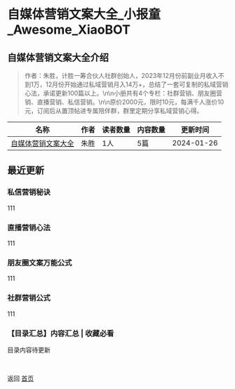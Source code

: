 # 自媒体营销文案大全_小报童_Awesome_XiaoBOT

## 自媒体营销文案大全介绍
> 作者：朱胜，计胜一筹合伙人社群创始人，2023年12月份前副业月收入不到1万，12月份开始通过私域营销月入14万+，总结了一套可复制的私域营销心法，承诺更新100篇以上。\n\n小册共有4个专栏：社群营销、朋友圈营销、直播营销、私信营销。\n\n原价2000元，限时10元，每满千人涨价10元，订阅后从置顶帖进专属陪伴群，群里定期分享私域营销心得。  
  


|名称|作者|读者数量|内容数量|更新时间|
|---|---|---|---|---|
|[自媒体营销文案大全](https://xiaobot.net/p/zs0523?refer=0b133df9-27dc-423b-8101-639049001c13)|朱胜|1人|5篇|2024-01-26|

## 最近更新
### 私信营销秘诀

111

### 直播营销心法

111

### 朋友圈文案万能公式

111

### 社群营销公式

111

### 【目录汇总】内容汇总 | 收藏必看

目录内容待更新


<a href="https://github.com/Reno9527/awesome-xiaobot" style="color: white; text-decoration: none;">awesome-xiaobot</a>

返回 [首页](../README.md)
